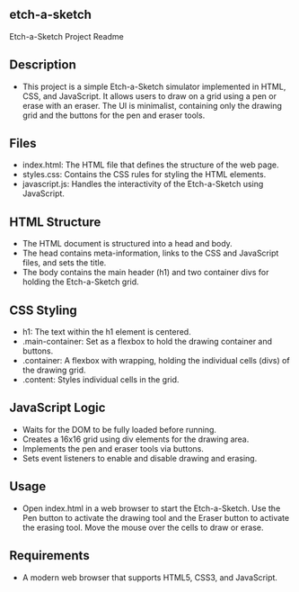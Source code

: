## etch-a-sketch
 Etch-a-Sketch Project Readme

## Description

* This project is a simple Etch-a-Sketch simulator implemented in HTML, CSS, and JavaScript. It allows users to draw on a grid using a pen or erase with an eraser. The UI is minimalist, containing only the drawing grid and the buttons for the pen and eraser tools.

## Files

* index.html: The HTML file that defines the structure of the web page.
* styles.css: Contains the CSS rules for styling the HTML elements.
* javascript.js: Handles the interactivity of the Etch-a-Sketch using JavaScript.

## HTML Structure
* The HTML document is structured into a head and body.
* The head contains meta-information, links to the CSS and JavaScript files, and sets the title.
* The body contains the main header (h1) and two container divs for holding the Etch-a-Sketch grid.

## CSS Styling
* h1: The text within the h1 element is centered.
* .main-container: Set as a flexbox to hold the drawing container and buttons.
* .container: A flexbox with wrapping, holding the individual cells (divs) of the drawing grid.
* .content: Styles individual cells in the grid.
## JavaScript Logic

* Waits for the DOM to be fully loaded before running.
* Creates a 16x16 grid using div elements for the drawing area.
* Implements the pen and eraser tools via buttons.
* Sets event listeners to enable and disable drawing and erasing.

## Usage

* Open index.html in a web browser to start the Etch-a-Sketch. Use the Pen button to activate the drawing tool and the Eraser button to activate the erasing tool. Move the mouse over the cells to draw or erase.

## Requirements

* A modern web browser that supports HTML5, CSS3, and JavaScript.
